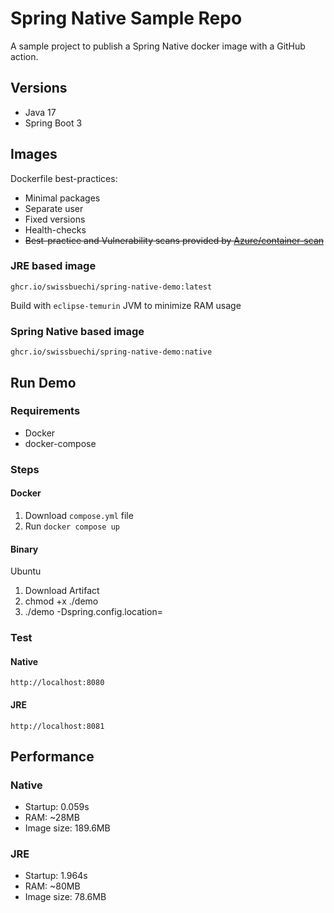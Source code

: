 # Spring Native Sample Repo

A sample project to publish a Spring Native docker image with a GitHub action.

## Versions

- Java 17
- Spring Boot 3

## Images

Dockerfile best-practices:

- Minimal packages
- Separate user
- Fixed versions
- Health-checks
- ~~Best-practice and Vulnerability scans provided by [Azure/container-scan](https://github.com/azure/container-scan/)~~

### JRE based image

`ghcr.io/swissbuechi/spring-native-demo:latest`

Build with `eclipse-temurin` JVM to minimize RAM usage

### Spring Native based image

`ghcr.io/swissbuechi/spring-native-demo:native`

## Run Demo

### Requirements

- Docker
- docker-compose

### Steps

#### Docker

1. Download `compose.yml` file
2. Run `docker compose up`

#### Binary

Ubuntu

1. Download Artifact
2. chmod +x ./demo
3. ./demo -Dspring.config.location=<path to application.properties>

### Test

#### Native

`http://localhost:8080`

#### JRE

`http://localhost:8081`

## Performance

### Native
- Startup: 0.059s
- RAM: ~28MB
- Image size: 189.6MB

### JRE
- Startup: 1.964s
- RAM: ~80MB
- Image size: 78.6MB